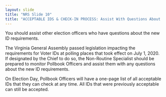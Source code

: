 ```yaml
---
layout: slide
title: "NRS Slide 10"
title: "ACCEPTABLE IDS & CHECK-IN PROCESS: Assist With Questions About New IDs"
---
```


You should assist other election officers who have questions about the new ID requirements.

The Virginia General Assembly passed legislation impacting the requirements for Voter IDs at polling places that took effect on July 1, 2020. If designated by the Chief to do so, the Non-Routine Specialist should be prepared to monitor Pollbook Officers and assist them with any questions about the new ID requirements.

On Election Day, Pollbook Officers will have a one-page list of all acceptable IDs that they can check at any time. All IDs that were previously acceptable can still be accepted.
